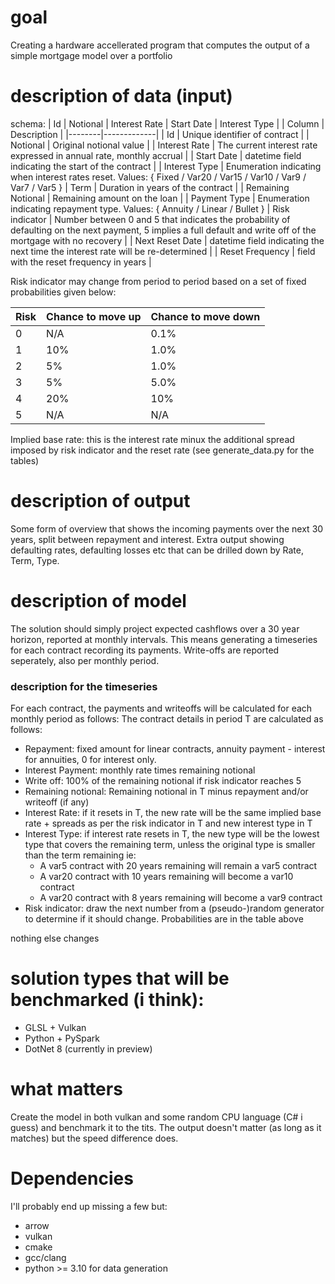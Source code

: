 # goal
Creating a hardware accellerated program that computes the output of a simple mortgage model over a portfolio

# description of data (input)
schema:
| Id | Notional | Interest Rate | Start Date | Interest Type | 
| Column | Description |
|--------|-------------|
| Id	 | Unique identifier of contract |
| Notional | Original notional value |
| Interest Rate | The current interest rate expressed in annual rate, monthly accrual |
| Start Date | datetime field indicating the start of the contract |
| Interest Type | Enumeration indicating when interest rates reset. Values: { Fixed / Var20 / Var15 / Var10 / Var9 / Var7 / Var5 }
| Term | Duration in years of the contract |
| Remaining Notional | Remaining amount on the loan |
| Payment Type | Enumeration indicating repayment type. Values: { Annuity / Linear / Bullet }
| Risk indicator | Number between 0 and 5 that indicates the probability of defaulting on the next payment, 5 implies a full default and write off of the mortgage with no recovery |
| Next Reset Date | datetime field indicating the next time the interest rate will be re-determined |
| Reset Frequency | field with the reset frequency in years |

Risk indicator may change from period to period based on a set of fixed probabilities given below:

| Risk | Chance to move up | Chance to move down |
|------|-------------------|---------------------|
| 0    |  N/A              | 0.1%                |
| 1    |  10%              | 1.0%                |
| 2    |  5%               | 1.0%                |
| 3    |  5%               | 5.0%                |
| 4    |  20%              | 10%                 |
| 5    |  N/A              | N/A                 |

Implied base rate: this is the interest rate minux the additional spread imposed by risk indicator and the reset rate (see generate_data.py for the tables)

# description of output
Some form of overview that shows the incoming payments over the next 30 years, split between repayment and interest.
Extra output showing defaulting rates, defaulting losses etc that can be drilled down by Rate, Term, Type.

# description of model
The solution should simply project expected cashflows over a 30 year horizon, reported at monthly intervals. This means generating a timeseries for each contract recording its payments.
Write-offs are reported seperately, also per monthly period.

### description for the timeseries
For each contract, the payments and writeoffs will be calculated for each monthly period as follows:
The contract details in period T are calculated as follows:
- Repayment: fixed amount for linear contracts, annuity payment - interest for annuities, 0 for interest only.
- Interest Payment: monthly rate times remaining notional
- Write off: 100% of the remaining notional if risk indicator reaches 5
- Remaining notional: Remaining notional in T minus repayment and/or writeoff (if any)
- Interest Rate: if it resets in T, the new rate will be the same implied base rate + spreads as per the risk indicator in T and new interest type in T
- Interest Type: if interest rate resets in T, the new type will be the lowest type that covers the remaining term, unless the original type is smaller than the term remaining ie:
  - A var5 contract with 20 years remaining will remain a var5 contract
  - A var20 contract with 10 years remaining will become a var10 contract
  - A var20 contract with 8 years remaining will become a var9 contract
- Risk indicator: draw the next number from a (pseudo-)random generator to determine if it should change. Probabilities are in the table above

nothing else changes

# solution types that will be benchmarked (i think):
- GLSL + Vulkan
- Python + PySpark
- DotNet 8 (currently in preview)

# what matters
Create the model in both vulkan and some random CPU language (C# i guess) and benchmark it to the tits. The output doesn't matter (as long as it matches) but the speed difference does.

# Dependencies
I'll probably end up missing a few but:
- arrow
- vulkan
- cmake
- gcc/clang
- python >= 3.10 for data generation